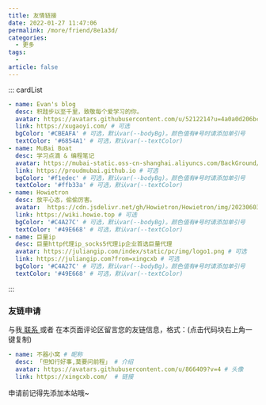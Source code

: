 ```yaml
---
title: 友情链接
date: 2022-01-27 11:47:06
permalink: /more/friend/8e1a3d/
categories:
  - 更多
tags:
  -
article: false
---
```


<InArticleAdsense
    data-ad-client="ca-pub-1725717718088510"
    data-ad-slot="7426219401">
</InArticleAdsense>

::: cardList
```yaml
- name: Evan's blog
  desc: 积跬步以至千里，致敬每个爱学习的你。
  avatar: https://avatars.githubusercontent.com/u/5212214?u=4a0a0d206bcd8ba7b053efe19ec9764a0665d6dc&v=4 # 可选
  link: https://xugaoyi.com/ # 可选
  bgColor: '#CBEAFA' # 可选，默认var(--bodyBg)。颜色值有#号时请添加单引号
  textColor: '#6854A1' # 可选，默认var(--textColor)
- name: MuBai Boat 
  desc: 学习点滴 & 编程笔记
  avatar: https://mubai-static.oss-cn-shanghai.aliyuncs.com/BackGround/photo01.jpg # 可选
  link: https://proudmubai.github.io # 可选
  bgColor: '#f1edec' # 可选，默认var(--bodyBg)。颜色值有#号时请添加单引号
  textColor: '#ffb33a' # 可选，默认var(--textColor)
- name: Howietron 
  desc: 放平心态，偷偷厉害。
  avatar:  https://cdn.jsdelivr.net/gh/Howietron/Howietron/img/202306031748859.gif# 可选
  link: https://wiki.howie.top # 可选
  bgColor: '#C4A27C' # 可选，默认var(--bodyBg)。颜色值有#号时请添加单引号
  textColor: '#49E668' # 可选，默认var(--textColor)
- name: 巨量ip 
  desc: 巨量http代理ip_socks5代理ip企业首选巨量代理
  avatar: https://juliangip.com/index/static/pc/img/logo1.png # 可选
  link: https://juliangip.com?from=xingcxb # 可选
  bgColor: '#C4A27C' # 可选，默认var(--bodyBg)。颜色值有#号时请添加单引号
  textColor: '#49E668' # 可选，默认var(--textColor)
```
:::

### 友链申请

与我[ 联系 ](/about/#联系)或者 在本页面评论区留言您的友链信息，格式：(点击代码块右上角一键复制)


```yaml
- name: 不器小窝 # 昵称
  desc: 「但知行好事,莫要问前程」 # 介绍
  avatar: https://avatars.githubusercontent.com/u/866409?v=4 # 头像
  link: https://xingcxb.com/  # 链接
```

申请前记得先添加本站哦~